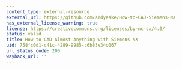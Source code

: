 ```yaml
---
content_type: external-resource
external_url: https://github.com/andyeske/How-to-CAD-Siemens-NX
has_external_license_warning: true
license: https://creativecommons.org/licenses/by-nc-sa/4.0/
status: valid
title: How to CAD Almost Anything with Siemens NX
uid: 758fc0d1-c41c-4289-9985-c6b83e34d067
url_status_code: 200
wayback_url: ''
---
```

